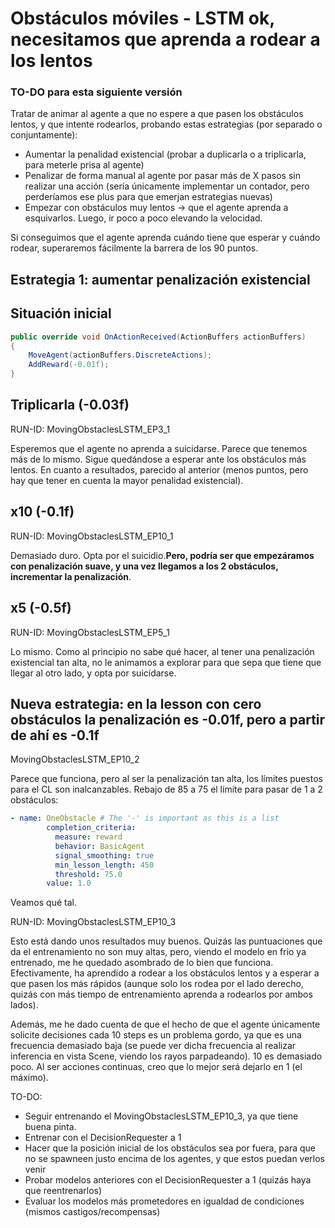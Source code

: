 # Obstáculos móviles - LSTM ok, necesitamos que aprenda a rodear a los lentos

### TO-DO para esta siguiente versión

Tratar de animar al agente a que no espere a que pasen los obstáculos lentos, y que intente rodearlos, probando estas estrategias (por separado o conjuntamente):

- Aumentar la penalidad existencial (probar a duplicarla o a triplicarla, para meterle prisa al agente)
- Penalizar de forma manual al agente por pasar más de X pasos sin realizar una acción (sería únicamente implementar un contador, pero perderíamos ese plus para que emerjan estrategias nuevas)
- Empezar con obstáculos muy lentos -> que el agente aprenda a esquivarlos. Luego, ir poco a poco elevando la velocidad.

Si conseguimos que el agente aprenda cuándo tiene que esperar y cuándo rodear, superaremos fácilmente la barrera de los 90 puntos.

## Estrategia 1: aumentar penalización existencial

## Situación inicial

````c#
public override void OnActionReceived(ActionBuffers actionBuffers)
{
	MoveAgent(actionBuffers.DiscreteActions);
    AddReward(-0.01f);
}
````

## Triplicarla (-0.03f)

RUN-ID: MovingObstaclesLSTM_EP3_1

Esperemos que el agente no aprenda a suicidarse. Parece que tenemos más de lo mismo. Sigue quedándose a esperar ante los obstáculos más lentos. En cuanto a resultados, parecido al anterior (menos puntos, pero hay que tener en cuenta la mayor penalidad existencial).

## x10 (-0.1f)

RUN-ID: MovingObstaclesLSTM_EP10_1

Demasiado duro. Opta por el suicidio.**Pero, podría ser que empezáramos con penalización suave, y una vez llegamos a los 2 obstáculos, incrementar la penalización**.

## x5 (-0.5f)

RUN-ID: MovingObstaclesLSTM_EP5_1

Lo mismo. Como al principio no sabe qué hacer, al tener una penalización existencial tan alta, no le animamos a explorar para que sepa que tiene que llegar al otro lado, y opta por suicidarse.

## Nueva estrategia: en la lesson con cero obstáculos la penalización es -0.01f, pero a partir de ahí es -0.1f

MovingObstaclesLSTM_EP10_2

Parece que funciona, pero al ser la penalización tan alta, los límites puestos para el CL son inalcanzables. Rebajo de 85 a 75 el límite para pasar de 1 a 2 obstáculos:

````yaml
- name: OneObstacle # The '-' is important as this is a list
        completion_criteria:
          measure: reward
          behavior: BasicAgent
          signal_smoothing: true
          min_lesson_length: 450
          threshold: 75.0
        value: 1.0
````

Veamos qué tal.

RUN-ID: MovingObstaclesLSTM_EP10_3

Esto está dando unos resultados muy buenos. Quizás las puntuaciones que da el entrenamiento no son muy altas, pero, viendo el modelo en frio ya entrenado, me he quedado asombrado de lo bien que funciona. Efectivamente, ha aprendido a rodear a los obstáculos lentos y a esperar a que pasen los más rápidos (aunque solo los rodea por el lado derecho, quizás con más tiempo de entrenamiento aprenda a rodearlos por ambos lados). 

Además, me he dado cuenta de que el hecho de que el agente únicamente solicite decisiones cada 10 steps es un problema gordo, ya que es una frecuencia demasiado baja (se puede ver dicha frecuencia al realizar inferencia en vista Scene, viendo los rayos parpadeando). 10 es demasiado poco. Al ser acciones continuas, creo que lo mejor será dejarlo en 1 (el máximo).

TO-DO:

- Seguir entrenando el MovingObstaclesLSTM_EP10_3, ya que tiene buena pinta.
- Entrenar con el DecisionRequester a 1
- Hacer que la posición inicial de los obstáculos sea por fuera, para que no se spawneen justo encima de los agentes, y que estos puedan verlos venir
- Probar modelos anteriores con el DecisionRequester a 1 (quizás haya que reentrenarlos)
- Evaluar los modelos más prometedores en igualdad de condiciones (mismos castigos/recompensas)